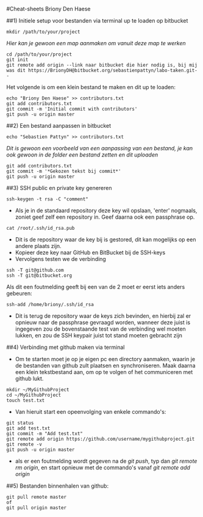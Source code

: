 #Cheat-sheets Briony Den Haese

##1) Initiele setup voor bestanden via terminal up te loaden op bitbucket
```
mkdir /path/to/your/project 
```
*Hier kan je gewoon een map aanmaken om vanuit deze map te werken*
```
cd /path/to/your/project
git init
git remote add origin --link naar bitbucket die hier nodig is, bij mij was dit https://BrionyDH@bitbucket.org/sebastienpattyn/labo-taken.git--
```


Het volgende is om een klein bestand te maken en dit up te loaden:
```
echo "Briony Den Haese" >> contributors.txt
git add contributors.txt
git commit -m 'Initial commit with contributors'
git push -u origin master
```
##2) Een bestand aanpassen in bitbucket
```
echo "Sebastien Pattyn" >> contributors.txt 
```
*Dit is gewoon een voorbeeld van een aanpassing van een bestand, je kan ook gewoon in de folder een bestand zetten en dit uploaden*
```
git add contributors.txt
git commit -m '*Gekozen tekst bij commit*'
git push -u origin master
```
##3) SSH public en private key genereren

```
ssh-keygen -t rsa -C "comment"
```
* Als je in de standaard repository deze key wil opslaan, 'enter' nogmaals, zoniet geef zelf een repository in. Geef daarna ook een passphrase op.
```
cat /root/.ssh/id_rsa.pub
```
* Dit is de repository waar de key bij is gestored, dit kan mogelijks op een andere plaats zijn.
* Kopieer deze key naar GitHub en BitBucket bij de SSH-keys
* Vervolgens testen we de verbinding
```
ssh -T git@github.com
ssh -T git@bitbucket.org
```

Als dit een foutmelding geeft bij een van de 2 moet er eerst iets anders gebeuren:
```
ssh-add /home/briony/.ssh/id_rsa
```
* Dit is terug de repository waar de keys zich bevinden, en hierbij zal er opnieuw naar de passphrase gevraagd worden, wanneer deze juist is ingegeven zou de bovenstaande test van de verbinding wel moeten lukken, en zou de SSH keypair juist tot stand moeten gebracht zijn

##4) Verbinding met github maken via terminal

* Om te starten moet je op je eigen pc een directory aanmaken, waarin je de bestanden van github zult plaatsen en synchroniseren. Maak daarna een klein tekstbestand aan, om op te volgen of het communiceren met github lukt.
```
mkdir ~/MyGithubProject
cd ~/MyGithubProject
touch test.txt
```
* Van hieruit start een opeenvolging van enkele commando's:
```
git status
git add test.txt
git commit -m "Add test.txt"
git remote add origin https://github.com/username/mygithubproject.git
git remote -v
git push -u origin master
```
* als er een foutmelding wordt gegeven na de *git push*, typ dan *git remote rm origin*, en start opnieuw met de commando's vanaf *git remote add origin*

##5) Bestanden binnenhalen van github:

```
git pull remote master
of
git pull origin master
```
